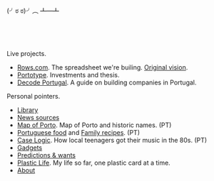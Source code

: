<br/>
<br/>

(╯ಠ ಠ)╯︵ ┻━┻

<br/>
<br/>
<br/>

Live projects.

- [Rows.com](https://rows.com). The spreadsheet we're builing. [Original vision](docs/2014-12-21-one-cell-to-rule-them-all.md).
- [Portotype](https://portotype.com). Investments and thesis.
- [Decode Portugal](https://decodeportugal.com). A guide on building companies in Portugal.

Personal pointers.

- [Library](library/library.html)
- [News sources](about/news-sources.md)
- [Map of Porto](/porto/). Map of Porto and historic names. (PT)
- [Portuguese food](/portuguese-food/) and [Family recipes](/family-recipes/). (PT)
- [Case Logic](/music/caselogic.md). How local teenagers got their music in the 80s. (PT)
- [Gadgets](docs/crush-index.html)
- [Predictions & wants](docs/predictions-and-wants.md)
- [Plastic Life](https://plasticlife.puter.site/). My life so far, one plastic card at a time.
- [About](about/about.md)

